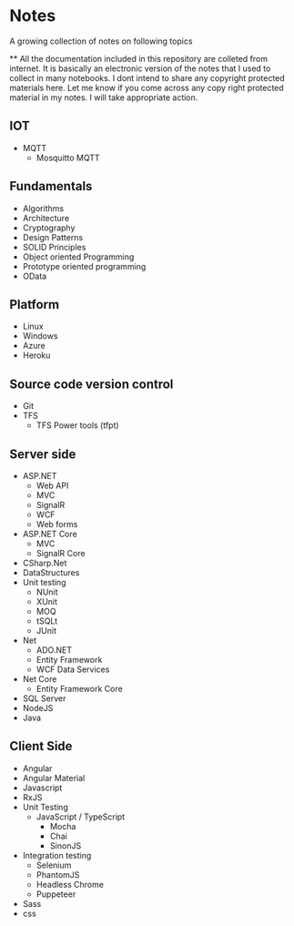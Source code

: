 # Notes
A growing collection of notes on following topics

** All the documentation included in this repository are colleted from internet. It is basically an electronic version of the notes that I used to collect in many notebooks. I dont intend to share any copyright protected materials here. Let me know if you come across any copy right protected material in my notes. I will take appropriate action.

## IOT

* MQTT
    * Mosquitto MQTT

## Fundamentals

* Algorithms
* Architecture
* Cryptography
* Design Patterns
* SOLID Principles
* Object oriented Programming
* Prototype oriented programming
* OData

## Platform

* Linux
* Windows
* Azure
* Heroku

## Source code version control

* Git
* TFS
    * TFS Power tools (tfpt)

## Server side

* ASP.NET
    * Web API
    * MVC
    * SignalR
    * WCF
    * Web forms
* ASP.NET Core
    * MVC
    * SignalR Core
* CSharp.Net
* DataStructures
* Unit testing
    * NUnit
    * XUnit
    * MOQ
    * tSQLt
    * JUnit
* Net
    * ADO.NET
    * Entity Framework
    * WCF Data Services
* Net Core
    * Entity Framework Core
* SQL Server
* NodeJS 
* Java

## Client Side

* Angular
* Angular Material
* Javascript
* RxJS
* Unit Testing
    * JavaScript / TypeScript
        * Mocha
        * Chai
        * SinonJS
* Integration testing
    * Selenium
    * PhantomJS
    * Headless Chrome
    * Puppeteer
* Sass
* css
